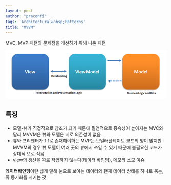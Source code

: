 ```yaml
---
layout: post
author: "praconfi"
tags: 'Architectural&nbsp;Patterns'
title: "MVVM"
---
```


MVC, MVP 패턴의 문제점을 개선하기 위해 나온 패턴

![mvvm](../assets/imgs/2022-12-22/mvvm.png)
## 특징

- 모델-뷰가 직접적으로 참조가 되기 때문에 필연적으로 종속성이 높아지는 MVC와 달리
MVVM은 뷰와 모델은 서로 의존성이 없음
- 뷰와 프리젠터가 1:1로 존재해야하는 MVP는 보일러플레이트 코드의 양이 많지만
MVVM의 경우 뷰 모델이 여러 곳의 뷰에서 쓰일 수 있기 때문에 불필요한 코드가 상대적
으로 적음
- view의 갱신을 따로 작업하지 않는다(데이터 바인딩), 메모리 소모 이슈

**데이터바인딩**이란 쉽게 말해 눈으로 보이는 데이터와 현재 데이터 상태를 하나로 묶는, 즉 동기화를 시키는 것